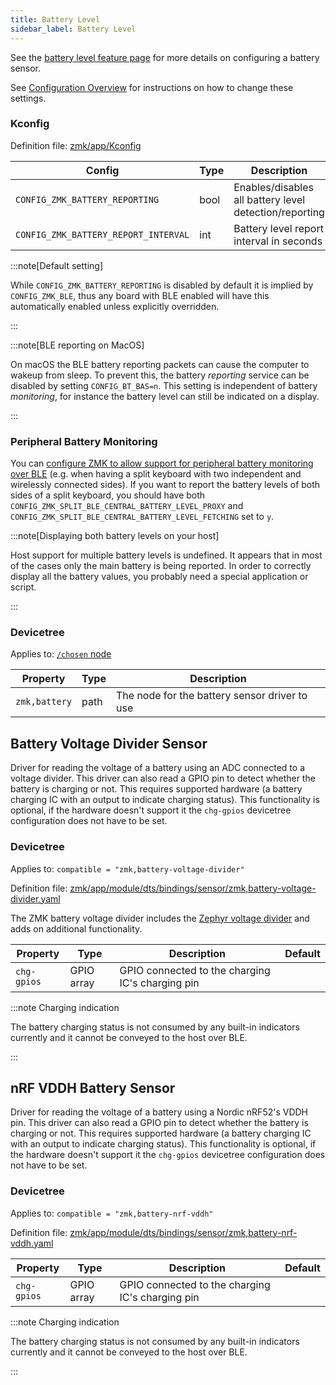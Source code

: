 ```yaml
---
title: Battery Level
sidebar_label: Battery Level
---
```


See the [battery level feature page](../features/battery.md) for more details on configuring a battery sensor.

See [Configuration Overview](index.md) for instructions on how to change these settings.

### Kconfig

Definition file: [zmk/app/Kconfig](https://github.com/zmkfirmware/zmk/blob/main/app/Kconfig)

| Config                               | Type | Description                                            | Default |
| ------------------------------------ | ---- | ------------------------------------------------------ | ------- |
| `CONFIG_ZMK_BATTERY_REPORTING`       | bool | Enables/disables all battery level detection/reporting | n       |
| `CONFIG_ZMK_BATTERY_REPORT_INTERVAL` | int  | Battery level report interval in seconds               | 60      |

:::note[Default setting]

While `CONFIG_ZMK_BATTERY_REPORTING` is disabled by default it is implied by `CONFIG_ZMK_BLE`, thus any board with BLE enabled will have this automatically enabled unless explicitly overridden.

:::

:::note[BLE reporting on MacOS]

On macOS the BLE battery reporting packets can cause the computer to wakeup from sleep. To prevent this, the battery _reporting_ service can be disabled by setting `CONFIG_BT_BAS=n`. This setting is independent of battery _monitoring_, for instance the battery level can still be indicated on a display.

:::

### Peripheral Battery Monitoring

You can [configure ZMK to allow support for peripheral battery monitoring over BLE](system.md#split-keyboards) (e.g. when having a split keyboard with two independent and wirelessly connected sides).
If you want to report the battery levels of both sides of a split keyboard, you should have both `CONFIG_ZMK_SPLIT_BLE_CENTRAL_BATTERY_LEVEL_PROXY` and `CONFIG_ZMK_SPLIT_BLE_CENTRAL_BATTERY_LEVEL_FETCHING` set to `y`.

:::note[Displaying both battery levels on your host]

Host support for multiple battery levels is undefined. It appears that in most of the cases only the main battery is being reported. In order to correctly display all the battery values, you probably need a special application or script.

:::

### Devicetree

Applies to: [`/chosen` node](https://docs.zephyrproject.org/3.5.0/build/dts/intro-syntax-structure.html#aliases-and-chosen-nodes)

| Property      | Type | Description                                   |
| ------------- | ---- | --------------------------------------------- |
| `zmk,battery` | path | The node for the battery sensor driver to use |

## Battery Voltage Divider Sensor

Driver for reading the voltage of a battery using an ADC connected to a voltage divider. This driver can also read a GPIO pin to detect whether the battery is charging or not. This requires supported hardware (a battery charging IC with an output to indicate charging status). This functionality is optional, if the hardware doesn't support it the `chg-gpios` devicetree configuration does not have to be set.

### Devicetree

Applies to: `compatible = "zmk,battery-voltage-divider"`

Definition file: [zmk/app/module/dts/bindings/sensor/zmk,battery-voltage-divider.yaml](https://github.com/zmkfirmware/zmk/blob/main/app/module/dts/bindings/sensor/zmk,battery-voltage-divider.yaml)

The ZMK battery voltage divider includes the [Zephyr voltage divider](https://docs.zephyrproject.org/latest/build/dts/api/bindings/adc/voltage-divider.html) and adds on additional functionality.

| Property    | Type       | Description                                      | Default |
| ----------- | ---------- | ------------------------------------------------ | ------- |
| `chg-gpios` | GPIO array | GPIO connected to the charging IC's charging pin |         |

:::note Charging indication

The battery charging status is not consumed by any built-in indicators currently and it cannot be conveyed to the host over BLE.

:::

## nRF VDDH Battery Sensor

Driver for reading the voltage of a battery using a Nordic nRF52's VDDH pin. This driver can also read a GPIO pin to detect whether the battery is charging or not. This requires supported hardware (a battery charging IC with an output to indicate charging status). This functionality is optional, if the hardware doesn't support it the `chg-gpios` devicetree configuration does not have to be set.

### Devicetree

Applies to: `compatible = "zmk,battery-nrf-vddh"`

Definition file: [zmk/app/module/dts/bindings/sensor/zmk,battery-nrf-vddh.yaml](https://github.com/zmkfirmware/zmk/blob/main/app/module/dts/bindings/sensor/zmk,battery-nrf-vddh.yaml)

| Property    | Type       | Description                                      | Default |
| ----------- | ---------- | ------------------------------------------------ | ------- |
| `chg-gpios` | GPIO array | GPIO connected to the charging IC's charging pin |         |

:::note Charging indication

The battery charging status is not consumed by any built-in indicators currently and it cannot be conveyed to the host over BLE.

:::
